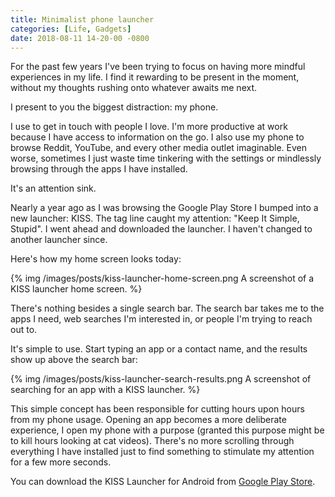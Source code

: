 ```yaml
---
title: Minimalist phone launcher
categories: [Life, Gadgets]
date: 2018-08-11 14-20-00 -0800
---
```


For the past few years I've been trying to focus on having more mindful experiences in my life. I find it rewarding to be present in the moment, without my thoughts rushing onto whatever awaits me next.

I present to you the biggest distraction: my phone.

I use to get in touch with people I love. I'm more productive at work because I have access to information on the go. I also use my phone to browse Reddit, YouTube, and every other media outlet imaginable. Even worse, sometimes I just waste time tinkering with the settings or mindlessly browsing through the apps I have installed.

It's an attention sink.

Nearly a year ago as I was browsing the Google Play Store I bumped into a new launcher: KISS. The tag line caught my attention: "Keep It Simple, Stupid". I went ahead and downloaded the launcher. I haven't changed to another launcher since.

Here's how my home screen looks today:

{% img /images/posts/kiss-launcher-home-screen.png A screenshot of a KISS launcher home screen. %}

There's nothing besides a single search bar. The search bar takes me to the apps I need, web searches I'm interested in, or people I'm trying to reach out to.

It's simple to use. Start typing an app or a contact name, and the results show up above the search bar:

{% img /images/posts/kiss-launcher-search-results.png A screenshot of searching for an app with a KISS launcher. %}

This simple concept has been responsible for cutting hours upon hours from my phone usage. Opening an app becomes a more deliberate experience, I open my phone with a purpose (granted this purpose might be to kill hours looking at cat videos). There's no more scrolling through everything I have installed just to find something to stimulate my attention for a few more seconds.

You can download the KISS Launcher for Android from [Google Play Store](https://play.google.com/store/apps/details?id=fr.neamar.kiss).
